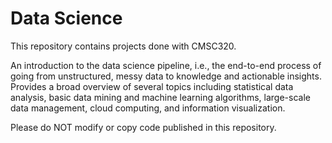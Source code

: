 # Data Science
This repository contains projects done with CMSC320.

An introduction to the data science pipeline, i.e., the end-to-end process of going from unstructured, messy data to knowledge and actionable insights. Provides a broad overview of several topics including statistical data analysis, basic data mining and machine learning algorithms, large-scale data management, cloud computing, and information visualization.

Please do NOT modify or copy code published in this repository.
